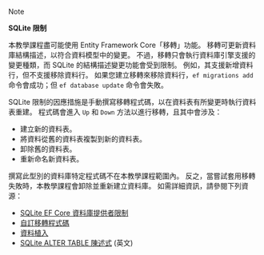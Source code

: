 > [!NOTE]
> 
> **SQLite 限制**
>
> 本教學課程盡可能使用 Entity Framework Core「移轉」功能。 移轉可更新資料庫結構描述，以符合資料模型中的變更。 不過，移轉只會執行資料庫引擎支援的變更種類，而 SQLite 的結構描述變更功能會受到限制。 例如，其支援新增資料行，但不支援移除資料行。 如果您建立移轉來移除資料行，`ef migrations add` 命令會成功；但 `ef database update` 命令會失敗。 
>
> SQLite 限制的因應措施是手動撰寫移轉程式碼，以在資料表有所變更時執行資料表重建。 程式碼會進入 `Up` 和 `Down` 方法以進行移轉，且其中會涉及：
>
> * 建立新的資料表。
> * 將資料從舊的資料表複製到新的資料表。
> * 卸除舊的資料表。
> * 重新命名新資料表。
>
> 撰寫此型別的資料庫特定程式碼不在本教學課程範圍內。 反之，當嘗試套用移轉失敗時，本教學課程會卸除並重新建立資料庫。 如需詳細資訊，請參閱下列資源：
>
> * [SQLite EF Core 資料庫提供者限制](/ef/core/providers/sqlite/limitations)
> * [自訂移轉程式碼](/ef/core/managing-schemas/migrations/#customize-migration-code)
> * [資料植入](/ef/core/modeling/data-seeding)
> * [SQLite ALTER TABLE 陳述式](https://sqlite.org/lang_altertable.html) \(英文\)